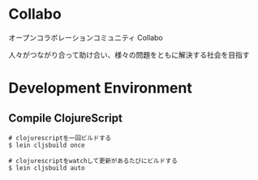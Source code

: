 # Collabo

オープンコラボレーションコミュニティ Collabo

人々がつながり合って助け合い、様々の問題をともに解決する社会を目指す

# Development Environment

## Compile ClojureScript

```
# clojurescriptを一回ビルドする
$ lein cljsbuild once

# clojurescriptをwatchして更新があるたびにビルドする
$ lein cljsbuild auto
```

